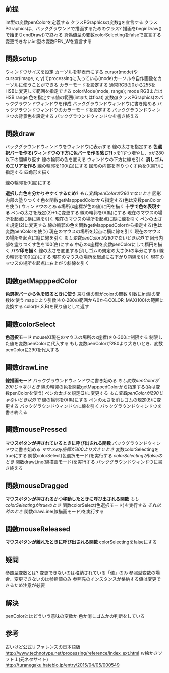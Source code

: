 ## 前提
  int型の変数penColorを定義する
  クラスPGraphicsの変数gを宣言する
    クラスPGraphicsは、バックグラウンドで描画するためのクラス?
    描画をbeginDraw()で始まりendDraw()で終わる
  真偽値型の変数colorSelectingをfalseで宣言する
  変更できないint型の変数PEN_Wを宣言する
## 関数setup
  ウィンドウサイズを設定
  カーソルを非表示にする
    cursor(mode)やcursor(image, x, y)でprocessingに入っている(mode)カーソルや自作画像をカーソルに使うことができる
  カラーモードを設定する
    通常RGBの0から255をHSBに変更して範囲を指定できる
    colorMode(mode, range);
    mode	RGBまたはHSB
    range	色を指定する値の範囲(intまたはfloat)
  変数g(クラスPGraphics)のバックグラウンドウィンドウを作成
  バックグラウンドウィンドウに書き始める
  バックグラウンドウィンドウのカラーモードを設定する
  バックグラウンドウィンドウの背景色を設定する
  バックグラウンドウィンドウを書き終える
## 関数draw
  バックグラウンドウィンドウをウィンドウに表示する
  線の太さを指定する
  __色選択バーを作る(ウィンドウの下方に色バーを作る感じ?)__
    xを1ずつ増やし、xが280以下の間繰り返す
      線の輪郭の色を変える
      ウィンドウの下方に線を引く
  __消しゴムのエリアを作る__
    線の輪郭を100(白)にする
    図形の内部を塗りつくす色を0(黒?)に指定する
    四角形を描く

  線の輪郭を0(黒)にする

  __選択した色を分かりやすくするため?__
    _もし変数penColorが290でないとき_
      図形内部の塗りつくす色を関数getMapppedColorから指定する(色は変数penColorを使う)
      ウィンドウのとある場所(x座標が色の値)に円を描く
      __十字で色を表現する__
        ペンの太さを既定(2)+1に変更する
        線の輪郭を0(黒)にする
        現在のマウスの場所を起点に横に線を引く
        現在のマウスの場所を起点に縦に線を引く
        ペンの太さを規定(2)に変更する
        線の輪郭の色を関数getMapppedColorから指定する(色は変数penColorを使う)
        現在のマウスの場所を起点に横に線を引く
        現在のマウスの場所を起点に縦に線を引く
    _もし変数penColorが290でないとき以外で_
      図形内部を塗りつくす色を100(白)にする
      中心のx座標を変数penColorにして楕円を描く
      __バツ印を描く__
        線の太さを変更する(消しゴムの規定の太さ(8)の半分にする)
        線の輪郭を100(白)にする
        現在のマウスの場所を起点に右下がり斜線を引く
        現在のマウスの場所を起点に右上がり斜線を引く
## 関数getMapppedColor
  __色選択バーから色を取るときに使う__
    戻り値の型がcolorの関数
    引数にint型の変数iを使う
    mapにより引数iを0-280の範囲から0からCOLOR_MAX(100)の範囲に変換する
    color(H,S,B)を戻り値として返す
## 関数colorSelect
  __色選択モード__
    mouseX(現在のマウスの場所のx座標)を0-300に制限する
    制限した値を変数penColorに代入する
    もし変数penColorが280より大きいとき、変数penColorに290を代入する
## 関数drawLine
  __線描画モード__
    バックグラウンドウィンドウに書き始める
    _もし変数penColorが290じゃないとき_
      線の輪郭の色を関数getMapppedColorから指定する(色は変数penColorを使う)
      ペンの太さを規定(2)に変更する
    _もし変数penColorが290じゃないとき以外で_
      線の輪郭を0(黒)にする
      ペンの太さを消しゴムの規定(8)に変更する
    バックグラウンドウィンドウに線を引く
    バックグラウンドウィンドウを書き終える
## 関数mousePressed
  __マウスボタンが押されているときに呼び出される関数__
    バックグラウンドウィンドウに書き始める
    _マウスのy座標が300より大きいとき_
      変数colorSelectingをtrueにする
      関数colorSelect(色選択モード)を実行する
    _colorSelectingがfalseのとき_
      関数drawLine(線描画モード)を実行する
    バックグラウンドウィンドウに書き終える
## 関数mouseDragged
  __マウスボタンが押されるかつ移動したときに呼び出される関数__
    _もしcolorSelectingがtrueのとき_
      関数colorSelect(色選択モード)を実行する
    _それ以外のとき_
      関数drawLine(線描画モード)を実行する
## 関数mouseReleased
  __マウスボタンが離れたときに呼び出される関数__
    colorSelectingをfalseにする


## 疑問
  参照型変数とは?
    変更できないのは格納されている「値」のみ
    参照型変数の場合、変更できないのは参照値のみ
    参照先のインスタンスが格納する値は変更できるため注意が必要


## 解決
  penColorとはどういう意味の変数か
    色か消しゴムかの判断をしている

## 参考
  古いけど公式リファレンスの日本語版
  http://www.technotype.net/processing/reference/index_ext.html
  お絵かきソフト１(元ネタサイト)  
  http://turanegaku.hateblo.jp/entry/2015/04/05/000549
